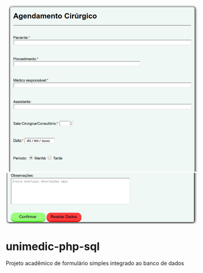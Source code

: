 ![](/readme-image/form1.png)
![](/readme-image/form2.png)
# unimedic-php-sql
Projeto acadêmico de formulário simples integrado ao banco de dados
